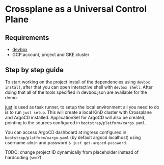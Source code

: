 # Crossplane as a Universal Control Plane

## Requirements
- [devbox](https://www.jetify.com/devbox/docs/quickstart/)
- GCP account, project and GKE cluster

## Step by step guide
To start working on the project install of the dependencies using `devbox install`, after that you can open interactive shell with `devbox shell`.
After doing that all of the tools specified in devbox.json are available for the demo.

[just](https://github.com/casey/just) is used as task runner, to setup the local environment all you need to do is to run `just setup`.
This will create a local KinD cluster with Crossplane and ArgoCD installed. ApplicationSet for ArgoCD will also be created, pointing to the sources configured in `bootstrap/platform/xargo.yaml`.

You can access ArgoCD dashboard at ingress configured in `bootstrap/platform/xargo.yaml` (by default argocd.localhost) using username `admin` and password `$ just get-argocd-password`.

TODO: change project ID dynamically from placeholder instead of hardcoding (`sed`?)